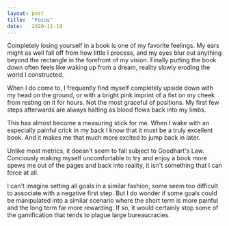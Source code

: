 ```yaml
---
layout: post
title:  "Focus"
date:   2020-11-19
---
```

Completely losing yourself in a book is one of my favorite feelings. My ears might as well fall off from how little I process, and my eyes blur out anything beyond the rectangle in the forefront of my vision. Finally putting the book down often feels like waking up from a dream, reality slowly eroding the world I constructed.

When I do come to, I frequently find myself completely upside down with my head on the ground, or with a bright pink imprint of a fist on my cheek from resting on it for hours. Not the most graceful of positions. My first few steps afterwards are always halting as blood flows back into my limbs.

This has almost become a measuring stick for me. When I wake with an especially painful crick in my back I know that it must be a truly excellent book. And it makes me that much more excited to jump back in later.

Unlike most metrics, it doesn't seem to fall subject to Goodhart's Law. Conciously making myself uncomfortable to try and enjoy a book more spews me out of the pages and back into reality, it isn't something that I can force at all. 

I can't imagine setting all goals in a similar fashion, some seem too difficult to associate with a negative first step. But I do wonder if some goals could be manipulated into a similar scenario where the short term is more painful and the long term far more rewarding. If so, it would certainly stop some of the gamification that tends to plague large bureaucracies.